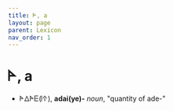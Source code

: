 ```yaml
---
title: 𐊀, a
layout: page
parent: Lexicon
nav_order: 1
---
```



# 𐊀, a

- 𐊀𐊅𐊀𐊆(𐊊𐊁), **adai(ye)-** *noun*, "quantity of ade-"

